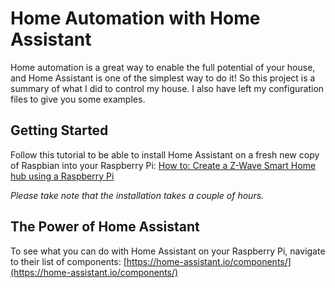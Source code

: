 # Home Automation with Home Assistant

Home automation is a great way to enable the full potential of your house, and Home Assistant is one of the simplest way to do it!
So this project is a summary of what I did to control my house.
I also have left my configuration files to give you some examples.

## Getting Started

Follow this tutorial to be able to install Home Assistant on a fresh new copy of Raspbian into your Raspberry Pi:
[How to: Create a Z-Wave Smart Home hub using a Raspberry Pi](http://raspberrypihq.com/how-to-create-a-z-wave-smart-home-hub-using-a-raspberry-pi/)

*Please take note that the installation takes a couple of hours.*

## The Power of Home Assistant

To see what you can do with Home Assistant on your Raspberry Pi, navigate to their list of components:
[https://home-assistant.io/components/](https://home-assistant.io/components/)